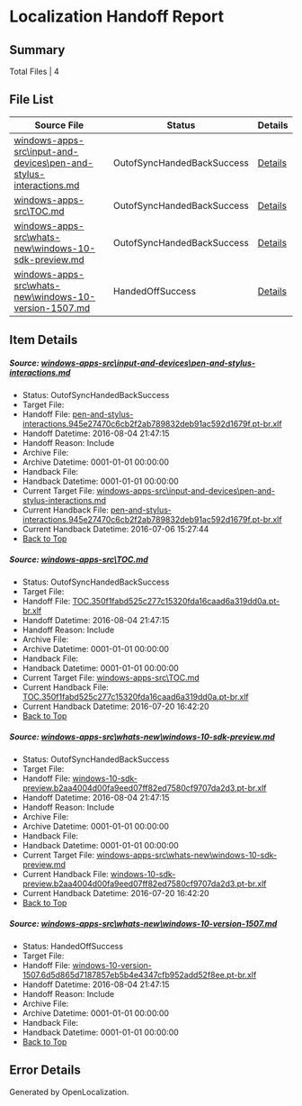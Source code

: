 # <a name='report-top'></a> Localization Handoff Report

## Summary
 Total Files | 4

## File List
 Source File | Status | Details 
 ----------- | ------ | ------- 
 [windows-apps-src\input-and-devices\pen-and-stylus-interactions.md](https://github.com/Microsoft/windows-apps/blob/8bc5612c0fc9273d32ccbfcd5b4334566d24b017/windows-apps-src/input-and-devices/pen-and-stylus-interactions.md) | OutofSyncHandedBackSuccess | [Details](#67149f51cc16fee6f5ba818915432b18d2c1a5494286)
 [windows-apps-src\TOC.md](https://github.com/Microsoft/windows-apps/blob/a857200a8da2a8310cf9e33c2923a6494dc249c9/windows-apps-src/TOC.md) | OutofSyncHandedBackSuccess | [Details](#43d17f01e400a3bd40aa4fd5a3f3f27d720b513a7926)
 [windows-apps-src\whats-new\windows-10-sdk-preview.md](https://github.com/Microsoft/windows-apps/blob/a857200a8da2a8310cf9e33c2923a6494dc249c9/windows-apps-src/whats-new/windows-10-sdk-preview.md) | OutofSyncHandedBackSuccess | [Details](#294e6c6ffeb5e34cc6f21c844cf16ca65f5cb9ee7928)
 [windows-apps-src\whats-new\windows-10-version-1507.md](https://github.com/Microsoft/windows-apps/blob/a857200a8da2a8310cf9e33c2923a6494dc249c9/windows-apps-src/whats-new/windows-10-version-1507.md) | HandedOffSuccess | [Details](#2e1878bb525c848c9e14646bad9bb1fdf09a5c7f7929)

## Item Details
##### <a name='67149f51cc16fee6f5ba818915432b18d2c1a5494286'></a> Source: [windows-apps-src\input-and-devices\pen-and-stylus-interactions.md](https://github.com/Microsoft/windows-apps/blob/8bc5612c0fc9273d32ccbfcd5b4334566d24b017/windows-apps-src/input-and-devices/pen-and-stylus-interactions.md)
* Status: OutofSyncHandedBackSuccess
* Target File: 
* Handoff File: [pen-and-stylus-interactions.945e27470c6cb2f2ab789832deb91ac592d1679f.pt-br.xlf](https://github.com/Microsoft/WDG.handoff/blob/eac34fcc690ad4e881b4ddb758a1d9f25e23fe02/ol-handoff/Microsoft/windows-apps.pt-br/master/pen-and-stylus-interactions.945e27470c6cb2f2ab789832deb91ac592d1679f.pt-br.xlf)
* Handoff Datetime: 2016-08-04 21:47:15
* Handoff Reason: Include
* Archive File: 
* Archive Datetime: 0001-01-01 00:00:00
* Handback File: 
* Handback Datetime: 0001-01-01 00:00:00
* Current Target File: [windows-apps-src\input-and-devices\pen-and-stylus-interactions.md](https://github.com/Microsoft/windows-apps.pt-br/blob/b7cc1700e5930854bd1f5cdef3b4a27520adc15a/windows-apps-src/input-and-devices/pen-and-stylus-interactions.md)
* Current Handback File: [pen-and-stylus-interactions.945e27470c6cb2f2ab789832deb91ac592d1679f.pt-br.xlf](https://github.com/Microsoft/WDG.handback/blob/7d943cc6c136850b0652613949438de118f8068c/ol-handback/Microsoft/windows-apps.pt-br/master/pen-and-stylus-interactions.945e27470c6cb2f2ab789832deb91ac592d1679f.pt-br.xlf)
* Current Handback Datetime: 2016-07-06 15:27:44
* [Back to Top](#report-top)

##### <a name='43d17f01e400a3bd40aa4fd5a3f3f27d720b513a7926'></a> Source: [windows-apps-src\TOC.md](https://github.com/Microsoft/windows-apps/blob/a857200a8da2a8310cf9e33c2923a6494dc249c9/windows-apps-src/TOC.md)
* Status: OutofSyncHandedBackSuccess
* Target File: 
* Handoff File: [TOC.350f1fabd525c277c15320fda16caad6a319dd0a.pt-br.xlf](https://github.com/Microsoft/WDG.handoff/blob/eac34fcc690ad4e881b4ddb758a1d9f25e23fe02/ol-handoff/Microsoft/windows-apps.pt-br/master/TOC.350f1fabd525c277c15320fda16caad6a319dd0a.pt-br.xlf)
* Handoff Datetime: 2016-08-04 21:47:15
* Handoff Reason: Include
* Archive File: 
* Archive Datetime: 0001-01-01 00:00:00
* Handback File: 
* Handback Datetime: 0001-01-01 00:00:00
* Current Target File: [windows-apps-src\TOC.md](https://github.com/Microsoft/windows-apps.pt-br/blob/dbf044f5167007197ae221733c90ee5d3e669f73/windows-apps-src/TOC.md)
* Current Handback File: [TOC.350f1fabd525c277c15320fda16caad6a319dd0a.pt-br.xlf](https://github.com/Microsoft/WDG.handback/blob/cbf08cbc88fac88dd61c866fefb7cd76d2b0d9a8/ol-handback/Microsoft/windows-apps.pt-br/master/TOC.350f1fabd525c277c15320fda16caad6a319dd0a.pt-br.xlf)
* Current Handback Datetime: 2016-07-20 16:42:20
* [Back to Top](#report-top)

##### <a name='294e6c6ffeb5e34cc6f21c844cf16ca65f5cb9ee7928'></a> Source: [windows-apps-src\whats-new\windows-10-sdk-preview.md](https://github.com/Microsoft/windows-apps/blob/a857200a8da2a8310cf9e33c2923a6494dc249c9/windows-apps-src/whats-new/windows-10-sdk-preview.md)
* Status: OutofSyncHandedBackSuccess
* Target File: 
* Handoff File: [windows-10-sdk-preview.b2aa4004d00fa9eed07ff82ed7580cf9707da2d3.pt-br.xlf](https://github.com/Microsoft/WDG.handoff/blob/eac34fcc690ad4e881b4ddb758a1d9f25e23fe02/ol-handoff/Microsoft/windows-apps.pt-br/master/windows-10-sdk-preview.b2aa4004d00fa9eed07ff82ed7580cf9707da2d3.pt-br.xlf)
* Handoff Datetime: 2016-08-04 21:47:15
* Handoff Reason: Include
* Archive File: 
* Archive Datetime: 0001-01-01 00:00:00
* Handback File: 
* Handback Datetime: 0001-01-01 00:00:00
* Current Target File: [windows-apps-src\whats-new\windows-10-sdk-preview.md](https://github.com/Microsoft/windows-apps.pt-br/blob/dbf044f5167007197ae221733c90ee5d3e669f73/windows-apps-src/whats-new/windows-10-sdk-preview.md)
* Current Handback File: [windows-10-sdk-preview.b2aa4004d00fa9eed07ff82ed7580cf9707da2d3.pt-br.xlf](https://github.com/Microsoft/WDG.handback/blob/cbf08cbc88fac88dd61c866fefb7cd76d2b0d9a8/ol-handback/Microsoft/windows-apps.pt-br/master/windows-10-sdk-preview.b2aa4004d00fa9eed07ff82ed7580cf9707da2d3.pt-br.xlf)
* Current Handback Datetime: 2016-07-20 16:42:20
* [Back to Top](#report-top)

##### <a name='2e1878bb525c848c9e14646bad9bb1fdf09a5c7f7929'></a> Source: [windows-apps-src\whats-new\windows-10-version-1507.md](https://github.com/Microsoft/windows-apps/blob/a857200a8da2a8310cf9e33c2923a6494dc249c9/windows-apps-src/whats-new/windows-10-version-1507.md)
* Status: HandedOffSuccess
* Target File: 
* Handoff File: [windows-10-version-1507.6d5d865d7187857eb5b4e4347cfb952add52f8ee.pt-br.xlf](https://github.com/Microsoft/WDG.handoff/blob/eac34fcc690ad4e881b4ddb758a1d9f25e23fe02/ol-handoff/Microsoft/windows-apps.pt-br/master/windows-10-version-1507.6d5d865d7187857eb5b4e4347cfb952add52f8ee.pt-br.xlf)
* Handoff Datetime: 2016-08-04 21:47:15
* Handoff Reason: Include
* Archive File: 
* Archive Datetime: 0001-01-01 00:00:00
* Handback File: 
* Handback Datetime: 0001-01-01 00:00:00
* [Back to Top](#report-top)


## Error Details

Generated by OpenLocalization.
